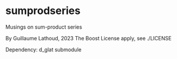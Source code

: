 # sumprodseries

Musings on sum-product series

By Guillaume Lathoud, 2023
The Boost License apply, see ./LICENSE

Dependency: d_glat submodule
